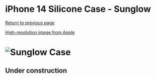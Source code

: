 # iPhone 14 Silicone Case - Sunglow

[Return to previous page](/iphone_14)

[High-resolution image from Apple](https://store.storeimages.cdn-apple.com/8756/as-images.apple.com/is//MPT23?wid=4500&hei=4500&fmt=png)

# ![Sunglow Case](/everyphone/MPT23.png)

## Under construction
